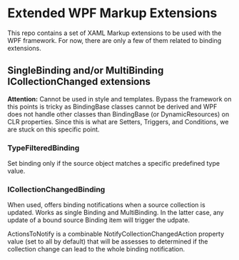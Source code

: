 # Extended WPF Markup Extensions

This repo contains a set of XAML Markup extensions to be used with the WPF framework. For now, there are only a few of them related to binding extensions.

## SingleBinding and/or MultiBinding ICollectionChanged extensions

**Attention:** Cannot be used in style and templates. Bypass the framework on this points is tricky as BindingBase classes cannot be derived and WPF does not handle other classes than BindingBase (or DynamicResources) on CLR properties. Since this is what are Setters, Triggers, and Conditions, we are stuck on this specific point.

### TypeFilteredBinding
Set binding only if the source object matches a specific predefined type value.

### ICollectionChangedBinding
When used, offers binding notifications when a source collection is updated. Works as single Binding and MultiBinding. In the latter case, any update of a bound source Binding item will trigger the udpate.

ActionsToNotify is a combinable NotifyCollectionChangedAction  property value (set to all by default) that will be assesses to determined if the collection change can lead to the whole binding notification.